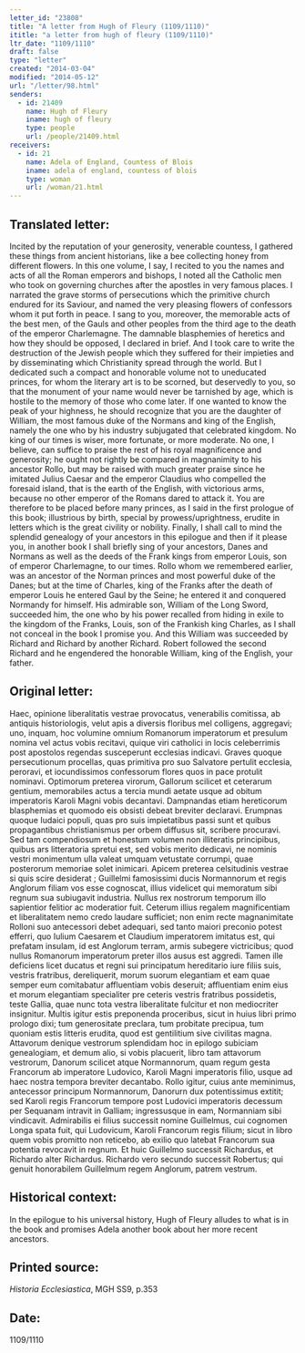 ```yaml
---
letter_id: "23808"
title: "A letter from Hugh of Fleury (1109/1110)"
ititle: "a letter from hugh of fleury (1109/1110)"
ltr_date: "1109/1110"
draft: false
type: "letter"
created: "2014-03-04"
modified: "2014-05-12"
url: "/letter/98.html"
senders:
  - id: 21409
    name: Hugh of Fleury
    iname: hugh of fleury
    type: people
    url: /people/21409.html
receivers:
  - id: 21
    name: Adela of England, Countess of Blois
    iname: adela of england, countess of blois
    type: woman
    url: /woman/21.html
---
```

<h2> Translated letter:</h2>Incited by the reputation of your generosity, venerable countess, I gathered these things from ancient historians, like a bee collecting honey from different flowers.  In this one volume, I say, I recited to you the names and acts of all the Roman emperors and bishops, I noted all the Catholic men who took on governing churches after the apostles in very famous places.  I narrated the grave storms of persecutions which the primitive church endured for its Saviour, and named the very pleasing flowers of confessors whom it put forth in peace.  I sang to you, moreover, the memorable acts of the best men, of the Gauls and other peoples from the third age to the death of the emperor Charlemagne.  The damnable blasphemies of heretics and how they should be opposed, I declared in brief.  And I took care to write the destruction of the Jewish people which they suffered for their impieties and by disseminating which Christianity spread through the world.  But I dedicated such a compact and honorable volume not to uneducated princes, for whom the literary art is to be scorned, but deservedly to you, so that the monument of your name would never be tarnished by age, which is hostile to the memory of those who come later.
If one wanted to know the peak of your highness, he should recognize that you are the daughter of William, the most famous duke of the Normans and king of the English, namely the one who by his industry subjugated that celebrated kingdom.  No king of our times is wiser, more fortunate, or more moderate.  No one, I believe, can suffice to praise the rest of his royal magnificence and generosity; he ought not rightly be compared in magnanimity to his ancestor Rollo, but may be raised with much greater praise since he imitated Julius Caesar and the emperor Claudius who compelled the foresaid island, that is the earth of the English, with victorious arms, because no other emperor of the Romans dared to attack it.  You are therefore to be placed before many princes, as I said in the first prologue of this book; illustrious by birth, special by prowess/uprightness, erudite in letters which is the great civility or nobility.  Finally, I shall call to mind the splendid genealogy of your ancestors in this epilogue and then if it please you, in another book I shall briefly sing of your ancestors, Danes and Normans as well as the deeds of the Frank kings from emperor Louis, son of emperor Charlemagne, to our times.  Rollo whom we remembered earlier, was an ancestor of the Norman princes and most powerful duke of the Danes; but at the time of Charles, king of the Franks after the death of emperor Louis he entered Gaul by the Seine; he entered it and conquered Normandy for himself.  His admirable son, William of the Long Sword, succeeded him, the one who by his power recalled from hiding in exile to the kingdom of the Franks, Louis, son of the Frankish king Charles, as I shall not conceal in the book I promise you.  And this William was succeeded by Richard and Richard by another Richard.  Robert followed the second Richard and he engendered the honorable William, king of the English, your father.
<h2 class="mt-4"> Original letter:</h2>Haec, opinione liberalitatis vestrae provocatus, venerabilis comitissa, ab antiquis historiologis, velut apis a diversis floribus mel colligens, aggregavi;  uno, inquam, hoc volumine omnium Romanorum imperatorum et presulum nomina vel actus vobis recitavi, quique viri catholici in locis celeberrimis post apostolos regendas susceperunt ecclesias indicavi. Graves quoque persecutionum procellas, quas primitiva pro suo Salvatore pertulit ecclesia, peroravi, et iocundissimos confessorum flores quos in pace protulit nominavi. Optimorum preterea virorum, Gallorum scilicet et ceterarum gentium, memorabiles actus a tercia mundi aetate usque ad obitum imperatoris Karoli Magni vobis decantavi. Dampnandas etiam hereticorum blasphemias et quomodo eis obsisti debeat breviter declaravi. Erumpnas quoque Iudaici populi, quas pro suis impietatibus passi sunt et quibus propagantibus christianismus per orbem diffusus sit, scribere procuravi. Sed tam compendiosum et honestum volumen non illiteratis principibus, quibus ars litteratoria spretui est, sed vobis merito dedicavi, ne nominis vestri monimentum ulla valeat umquam vetustate corrumpi, quae posterorum memoriae solet inimicari.
Apicem preterea celsitudinis vestrae si quis scire desiderat ; Guillelmi famosissimi ducis Normannorum et regis Anglorum filiam vos esse cognoscat, illius videlicet qui memoratum sibi regnum sua subiugavit industria. Nullus rex nostrorum temporum illo sapientior felitior ac moderatior fuit. Ceterum illius regalem magnificentiam et liberalitatem nemo credo laudare sufficiet; non enim recte magnanimitate Rolloni suo antecessori debet adequari, sed tanto maiori preconio potest efferri, quo Iulium Caesarem et Claudium imperatorem imitatus est, qui prefatam insulam, id est Anglorum terram, armis subegere victricibus; quod nullus Romanorum imperatorum preter illos ausus est aggredi. Tamen ille deficiens licet ducatus et regni sui principatum hereditario iure filiis suis, vestris fratribus, dereliquerit, morum suorum elegantiam et eam quae semper eum comitabatur affluentiam vobis deseruit; affluentiam enim eius et morum elegantiam specialiter pre ceteris vestris fratribus possidetis, teste Gallia, quae nunc tota vestra liberalitate fulcitur et non mediocriter insignitur. Multis igitur estis preponenda proceribus, sicut in huius libri primo prologo dixi; tum generositate preclara, tum probitate precipua, tum quoniam estis litteris erudita, quod est gentilitium sive civilitas magna. Attavorum denique vestrorum splendidam hoc in epilogo subiciam genealogiam, et demum alio, si vobis placuerit, libro tam attavorum vestrorum, Danorum scilicet atque Normannorum, quam regum gesta Francorum ab imperatore Ludovico, Karoli Magni imperatoris filio, usque ad haec nostra tempora breviter decantabo. Rollo igitur, cuius ante meminimus, antecessor principum Normannorum, Danorurn dux potentissimus extitit; sed Karoli regis Francorum tempore post Ludovici imperatoris decessum per Sequanam intravit in Galliam; ingressusque in eam, Normanniam sibi vindicavit. Admirabilis ei filius successit nomine Guillelmus, cui cognomen Longa spata fuit, qui Ludovicum, Karoli Francorum regis filium; sicut in libro quem vobis promitto non reticebo, ab exilio quo latebat Francorum sua potentia revocavit in regnum. Et huic Guillelmo successit Richardus, et Richardo alter Richardus. Richardo vero secundo successit Robertus; qui genuit honorabilem Guillelmum regem Anglorum, patrem vestrum.
<h2 class="mt-4"> Historical context:</h2>In the epilogue to his universal history, Hugh of Fleury alludes to what is in the book and promises Adela another book about her more recent ancestors.
<h2 class="mt-4"> Printed source:</h2><p><em>Historia Ecclesiastica</em>, MGH SS9, p.353</p><h2 class="mt-4"> Date:</h2>1109/1110